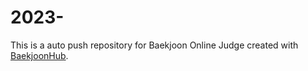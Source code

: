 # 2023-
This is a auto push repository for Baekjoon Online Judge created with [BaekjoonHub](https://github.com/BaekjoonHub/BaekjoonHub).
